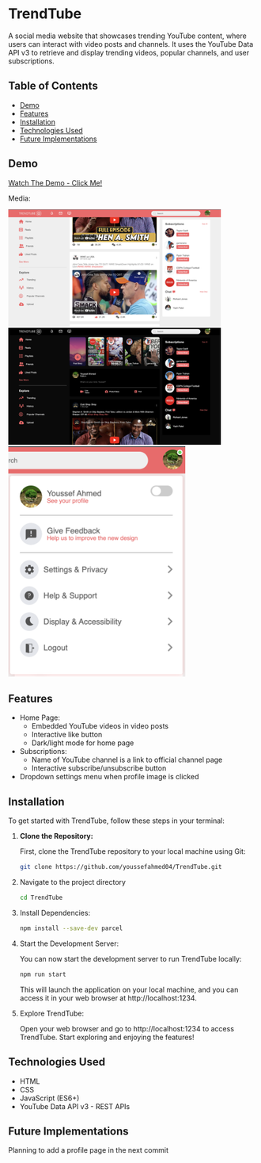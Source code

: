 # TrendTube

A social media website that showcases trending YouTube content, where users can interact with video posts and channels. It uses the YouTube Data API v3 to retrieve and display trending videos, popular channels, and user subscriptions.

## Table of Contents

- [Demo](#demo)
- [Features](#features)
- [Installation](#installation)
- [Technologies Used](#technologies-used)
- [Future Implementations](#future-implementations)

## Demo

[Watch The Demo - Click Me!](Assets/TrendTube-Demo.mp4)

Media:

<img src="Assets/TrendTubeHomePage.png" alt="Home Page" width="430" height="236">
<img src="Assets/TrendTubeDarkMode.png" alt="Dark Mode" width="430" height="236">
<img src="Assets/TrendTubeSettingsMenu.png" alt="Settings Menu" width="357.5" height="465">

## Features

- Home Page:
  - Embedded YouTube videos in video posts
  - Interactive like button
  - Dark/light mode for home page
- Subscriptions:
  - Name of YouTube channel is a link to official channel page
  - Interactive subscribe/unsubscribe button
- Dropdown settings menu when profile image is clicked

## Installation

To get started with TrendTube, follow these steps in your terminal:

1. **Clone the Repository:**

   First, clone the TrendTube repository to your local machine using Git:

   ```bash
   git clone https://github.com/youssefahmed04/TrendTube.git

   ```

2. Navigate to the project directory

   ```bash
   cd TrendTube
   ```

3. Install Dependencies:

   ```bash
   npm install --save-dev parcel
   ```

4. Start the Development Server:

   You can now start the development server to run TrendTube locally:

   ```bash
   npm run start
   ```

   This will launch the application on your local machine, and you can access it in your web browser at http://localhost:1234.

5. Explore TrendTube:

   Open your web browser and go to http://localhost:1234 to access TrendTube. Start exploring and enjoying the features!

## Technologies Used

- HTML
- CSS
- JavaScript (ES6+)
- YouTube Data API v3 - REST APIs

## Future Implementations

Planning to add a profile page in the next commit
